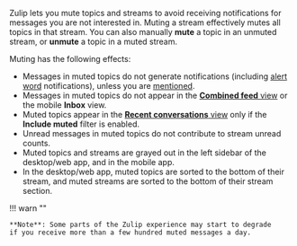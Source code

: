 Zulip lets you mute topics and streams to avoid receiving notifications for messages
you are not interested in. Muting a stream effectively mutes all topics in
that stream. You can also manually **mute** a topic in an unmuted stream, or
**unmute** a topic in a muted stream.

Muting has the following effects:

- Messages in muted topics do not generate notifications (including [alert
  word](/help/dm-mention-alert-notifications#alert-words) notifications), unless
  you are [mentioned](/help/mention-a-user-or-group).
- Messages in muted topics do not appear in the [**Combined feed**
  view](/help/combined-feed) or the mobile **Inbox** view.
- Muted topics appear in the [**Recent conversations**
  view](/help/recent-conversations) only if the **Include muted** filter is
  enabled.
- Unread messages in muted topics do not contribute to stream unread counts.
- Muted topics and streams are grayed out in the left sidebar of the desktop/web
  app, and in the mobile app.
- In the desktop/web app, muted topics are sorted to the bottom of their stream,
  and muted streams are sorted to the bottom of their stream section.

!!! warn ""

    **Note**: Some parts of the Zulip experience may start to degrade
    if you receive more than a few hundred muted messages a day.
